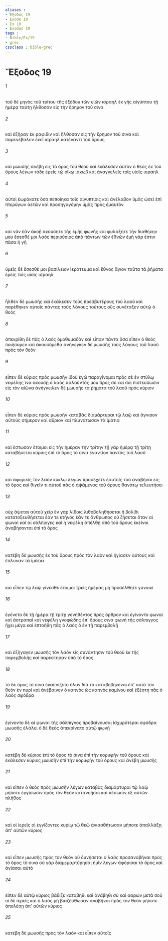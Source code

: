 ```yaml
---
aliases : 
- Ἔξοδος 19
- Exode 19
- Ex 19
- Exodus 19
tags : 
- Bible/Ex/19
- grec
cssclass : bible-grec
---
```


# Ἔξοδος 19

###### 1
τοῦ δὲ μηνὸς τοῦ τρίτου τῆς ἐξόδου τῶν υἱῶν ισραηλ ἐκ γῆς αἰγύπτου τῇ ἡμέρᾳ ταύτῃ ἤλθοσαν εἰς τὴν ἔρημον τοῦ σινα
###### 2
καὶ ἐξῆραν ἐκ ραφιδιν καὶ ἤλθοσαν εἰς τὴν ἔρημον τοῦ σινα καὶ παρενέβαλεν ἐκεῖ ισραηλ κατέναντι τοῦ ὄρους
###### 3
καὶ μωυσῆς ἀνέβη εἰς τὸ ὄρος τοῦ θεοῦ καὶ ἐκάλεσεν αὐτὸν ὁ θεὸς ἐκ τοῦ ὄρους λέγων τάδε ἐρεῖς τῷ οἴκῳ ιακωβ καὶ ἀναγγελεῖς τοῖς υἱοῖς ισραηλ
###### 4
αὐτοὶ ἑωράκατε ὅσα πεποίηκα τοῖς αἰγυπτίοις καὶ ἀνέλαβον ὑμᾶς ὡσεὶ ἐπὶ πτερύγων ἀετῶν καὶ προσηγαγόμην ὑμᾶς πρὸς ἐμαυτόν
###### 5
καὶ νῦν ἐὰν ἀκοῇ ἀκούσητε τῆς ἐμῆς φωνῆς καὶ φυλάξητε τὴν διαθήκην μου ἔσεσθέ μοι λαὸς περιούσιος ἀπὸ πάντων τῶν ἐθνῶν ἐμὴ γάρ ἐστιν πᾶσα ἡ γῆ
###### 6
ὑμεῖς δὲ ἔσεσθέ μοι βασίλειον ἱεράτευμα καὶ ἔθνος ἅγιον ταῦτα τὰ ῥήματα ἐρεῖς τοῖς υἱοῖς ισραηλ
###### 7
ἦλθεν δὲ μωυσῆς καὶ ἐκάλεσεν τοὺς πρεσβυτέρους τοῦ λαοῦ καὶ παρέθηκεν αὐτοῖς πάντας τοὺς λόγους τούτους οὓς συνέταξεν αὐτῷ ὁ θεός
###### 8
ἀπεκρίθη δὲ πᾶς ὁ λαὸς ὁμοθυμαδὸν καὶ εἶπαν πάντα ὅσα εἶπεν ὁ θεός ποιήσομεν καὶ ἀκουσόμεθα ἀνήνεγκεν δὲ μωυσῆς τοὺς λόγους τοῦ λαοῦ πρὸς τὸν θεόν
###### 9
εἶπεν δὲ κύριος πρὸς μωυσῆν ἰδοὺ ἐγὼ παραγίνομαι πρὸς σὲ ἐν στύλῳ νεφέλης ἵνα ἀκούσῃ ὁ λαὸς λαλοῦντός μου πρὸς σὲ καὶ σοὶ πιστεύσωσιν εἰς τὸν αἰῶνα ἀνήγγειλεν δὲ μωυσῆς τὰ ῥήματα τοῦ λαοῦ πρὸς κύριον
###### 10
εἶπεν δὲ κύριος πρὸς μωυσῆν καταβὰς διαμάρτυραι τῷ λαῷ καὶ ἅγνισον αὐτοὺς σήμερον καὶ αὔριον καὶ πλυνάτωσαν τὰ ἱμάτια
###### 11
καὶ ἔστωσαν ἕτοιμοι εἰς τὴν ἡμέραν τὴν τρίτην τῇ γὰρ ἡμέρᾳ τῇ τρίτῃ καταβήσεται κύριος ἐπὶ τὸ ὄρος τὸ σινα ἐναντίον παντὸς τοῦ λαοῦ
###### 12
καὶ ἀφοριεῖς τὸν λαὸν κύκλῳ λέγων προσέχετε ἑαυτοῖς τοῦ ἀναβῆναι εἰς τὸ ὄρος καὶ θιγεῖν τι αὐτοῦ πᾶς ὁ ἁψάμενος τοῦ ὄρους θανάτῳ τελευτήσει
###### 13
οὐχ ἅψεται αὐτοῦ χείρ ἐν γὰρ λίθοις λιθοβοληθήσεται ἢ βολίδι κατατοξευθήσεται ἐάν τε κτῆνος ἐάν τε ἄνθρωπος οὐ ζήσεται ὅταν αἱ φωναὶ καὶ αἱ σάλπιγγες καὶ ἡ νεφέλη ἀπέλθῃ ἀπὸ τοῦ ὄρους ἐκεῖνοι ἀναβήσονται ἐπὶ τὸ ὄρος
###### 14
κατέβη δὲ μωυσῆς ἐκ τοῦ ὄρους πρὸς τὸν λαὸν καὶ ἡγίασεν αὐτούς καὶ ἔπλυναν τὰ ἱμάτια
###### 15
καὶ εἶπεν τῷ λαῷ γίνεσθε ἕτοιμοι τρεῖς ἡμέρας μὴ προσέλθητε γυναικί
###### 16
ἐγένετο δὲ τῇ ἡμέρᾳ τῇ τρίτῃ γενηθέντος πρὸς ὄρθρον καὶ ἐγίνοντο φωναὶ καὶ ἀστραπαὶ καὶ νεφέλη γνοφώδης ἐπ' ὄρους σινα φωνὴ τῆς σάλπιγγος ἤχει μέγα καὶ ἐπτοήθη πᾶς ὁ λαὸς ὁ ἐν τῇ παρεμβολῇ
###### 17
καὶ ἐξήγαγεν μωυσῆς τὸν λαὸν εἰς συνάντησιν τοῦ θεοῦ ἐκ τῆς παρεμβολῆς καὶ παρέστησαν ὑπὸ τὸ ὄρος
###### 18
τὸ δὲ ὄρος τὸ σινα ἐκαπνίζετο ὅλον διὰ τὸ καταβεβηκέναι ἐπ' αὐτὸ τὸν θεὸν ἐν πυρί καὶ ἀνέβαινεν ὁ καπνὸς ὡς καπνὸς καμίνου καὶ ἐξέστη πᾶς ὁ λαὸς σφόδρα
###### 19
ἐγίνοντο δὲ αἱ φωναὶ τῆς σάλπιγγος προβαίνουσαι ἰσχυρότεραι σφόδρα μωυσῆς ἐλάλει ὁ δὲ θεὸς ἀπεκρίνατο αὐτῷ φωνῇ
###### 20
κατέβη δὲ κύριος ἐπὶ τὸ ὄρος τὸ σινα ἐπὶ τὴν κορυφὴν τοῦ ὄρους καὶ ἐκάλεσεν κύριος μωυσῆν ἐπὶ τὴν κορυφὴν τοῦ ὄρους καὶ ἀνέβη μωυσῆς
###### 21
καὶ εἶπεν ὁ θεὸς πρὸς μωυσῆν λέγων καταβὰς διαμάρτυραι τῷ λαῷ μήποτε ἐγγίσωσιν πρὸς τὸν θεὸν κατανοῆσαι καὶ πέσωσιν ἐξ αὐτῶν πλῆθος
###### 22
καὶ οἱ ἱερεῖς οἱ ἐγγίζοντες κυρίῳ τῷ θεῷ ἁγιασθήτωσαν μήποτε ἀπαλλάξῃ ἀπ' αὐτῶν κύριος
###### 23
καὶ εἶπεν μωυσῆς πρὸς τὸν θεόν οὐ δυνήσεται ὁ λαὸς προσαναβῆναι πρὸς τὸ ὄρος τὸ σινα σὺ γὰρ διαμεμαρτύρησαι ἡμῖν λέγων ἀφόρισαι τὸ ὄρος καὶ ἁγίασαι αὐτό
###### 24
εἶπεν δὲ αὐτῷ κύριος βάδιζε κατάβηθι καὶ ἀνάβηθι σὺ καὶ ααρων μετὰ σοῦ οἱ δὲ ἱερεῖς καὶ ὁ λαὸς μὴ βιαζέσθωσαν ἀναβῆναι πρὸς τὸν θεόν μήποτε ἀπολέσῃ ἀπ' αὐτῶν κύριος
###### 25
κατέβη δὲ μωυσῆς πρὸς τὸν λαὸν καὶ εἶπεν αὐτοῖς
